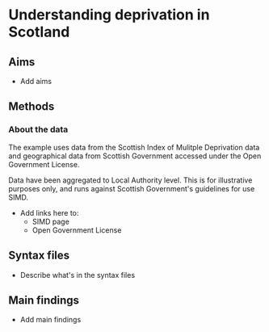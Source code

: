# Understanding deprivation in Scotland

## Aims

- Add aims

## Methods
### About the data
The example uses data from the Scottish Index of Mulitple Deprivation data and geographical data from Scottish Government accessed under the Open Government License.

Data have been aggregated to Local Authority level. This is for illustrative purposes only, and runs against Scottish Government's guidelines for use SIMD.

- Add links here to:
    - SIMD page
    - Open Government License
 
## Syntax files
- Describe what's in the syntax files

## Main findings

- Add main findings
